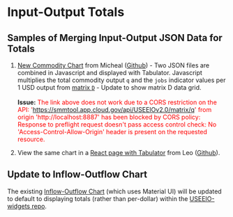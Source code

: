 
# Input-Output Totals

## Samples of Merging Input-Output JSON Data for Totals

1. [New Commodity Chart](https://model.earth/useeio.js/test/example_tabulator.html) from Micheal ([Github](https://github.com/USEPA/useeio.js/blob/dev/test/example_tabulator.html)) - Two JSON files are combined in Javascript and displayed with Tabulator. Javascript multiplies the total commodity output `q` and the `jobs` indicator values per 1 USD output from&nbsp;[matrix&nbsp;`D`](../../../io/about/matrix/) - Update to show matrix D data grid.<br><br>**Issue:** <span style="color:red">The link above does not work due to a CORS restriction on the API: 'https://smmtool.app.cloud.gov/api/USEEIOv2.0/matrix/q' from origin 'http://localhost:8887' has been blocked by CORS policy: Response to preflight request doesn't pass access control check: No 'Access-Control-Allow-Origin' header is present on the requested resource.</span>


2. View the same chart in a [React page with Tabulator](https://model.earth/useeio-widgets/src/html/jobsTable.html) from Leo ([Github](https://github.com/TheTisiboth/useeio-widgets/blob/IoChartTabulator/src/html/jobsTable.html)).  

## Update to Inflow-Outflow Chart

The existing [Inflow-Outflow Chart](/io/charts/) (which uses Material UI) will be updated to default to displaying totals (rather than per-dollar) within the [USEEIO-widgets repo](https://github.com/USEPA/useeio-widgets/).
<br>
